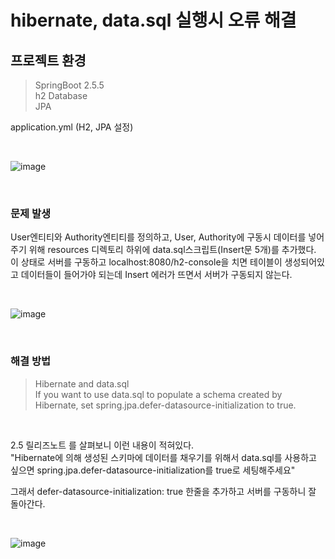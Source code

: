 # hibernate, data.sql 실행시 오류 해결  
## 프로젝트 환경  
> SpringBoot 2.5.5  
> h2 Database   
> JPA   

application.yml (H2, JPA 설정)

<br>

![image](https://media.vlpt.us/images/kero1004/post/284d2c7f-6f72-4fc9-b5e2-010a47c94706/image.png)

<br>

### 문제 발생
User엔티티와 Authority엔티티를 정의하고, User, Authority에 구동시 데이터를 넣어주기 위해 resources 디렉토리 하위에 data.sql스크립트(Insert문 5개)를 추가했다.
이 상태로 서버를 구동하고 localhost:8080/h2-console을 치면 테이블이 생성되어있고 데이터들이 들어가야 되는데 Insert 에러가 뜨면서 서버가 구동되지 않는다.

<br>

![image](https://images.velog.io/images/kero1004/post/5e8173e4-6e5d-4d18-8912-47efbc59b980/image.png)

<br>

### 해결 방법  
>Hibernate and data.sql  
>If you want to use data.sql to populate a schema created by Hibernate, set spring.jpa.defer-datasource-initialization to true.  

<br>

2.5 릴리즈노트 를 살펴보니 이런 내용이 적혀있다.  
"Hibernate에 의해 생성된 스키마에 데이터를 채우기를 위해서 data.sql를 사용하고 싶으면 spring.jpa.defer-datasource-initialization를 true로 세팅해주세요" 

그래서 defer-datasource-initialization: true 한줄을 추가하고 서버를 구동하니 잘 돌아간다.

<br>

![image](https://media.vlpt.us/images/kero1004/post/9d0aa588-317c-4ac2-8252-ffb379667580/image.png)



